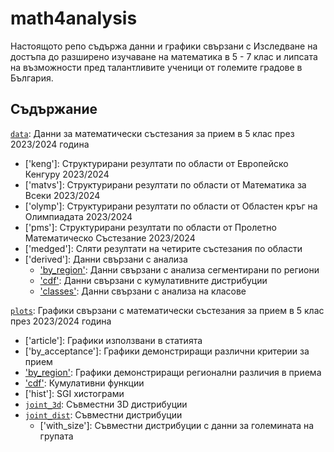 # math4analysis

Настоящото репо съдържа данни и графики свързани с Изследване на достъпа до разширено изучаване на математика в 5 - 7 клас и липсата на възможности пред талантливите ученици от големите градове в България.

## Съдържание

[`data`]:  Данни за математически състезания за прием в 5 клас през 2023/2024 година
- ['keng']:    Структурирани резултати по области oт Европейско Кенгуру 2023/2024
- ['matvs']:   Структурирани резултати по области oт Математика за Всеки 2023/2024
- ['olymp']:   Структурирани резултати по области oт Областен кръг на Олимпиадата 2023/2024
- ['pms']:     Структурирани резултати по области oт Пролетно Математическо Състезание 2023/2024 
- ['medged']:  Сляти резултати на четирите състезания по области
- ['derived']: Данни свързани с анализа
   - ['by_region']: Данни свързани с анализа сегментирани по региони
   - ['cdf']:       Данни свързани с кумулативните дистрибуции
   - ['classes']:   Данни свързани с анализа на класове


[`plots`]:  Графики свързани с математически състезания за прием в 5 клас през 2023/2024 година
- ['article']:         Графики използвани в статията
- ['by_acceptance']:   Графики демонстриращи различни критерии за прием 
- ['by_region']:       Графики демонстриращи регионални различия в приема
- ['cdf']:             Кумулативни функции
- ['hist']:            SGI хистограми
- [`joint_3d`]:        Съвместни 3D дистрибуции
- [`joint_dist`]:      Съвместни дистрибуции
   - ['with_size']:        Съвместни дистрибуции с данни за големината на групата

[`data`]: https://github.com/nouuata/math4analysis/tree/main/data
[`keng`]: https://github.com/nouuata/math4analysis/tree/main/data/keng
[`matvs`]: https://github.com/nouuata/math4analysis/tree/main/data/matvs
[`olymp`]: https://github.com/nouuata/math4analysis/tree/main/data/olymp
[`pms`]: https://github.com/nouuata/math4analysis/tree/main/data/pms
[`derived`]: https://github.com/nouuata/math4analysis/tree/main/data/derived
['by_region']: https://github.com/nouuata/math4analysis/tree/main/data/derived/by_region
['cdf']: https://github.com/nouuata/math4analysis/tree/main/data/derived/cdf
['classes']: https://github.com/nouuata/math4analysis/tree/main/data/derived/classes
[`plots`]: https://github.com/nouuata/math4analysis/tree/main/plots
[`article`]: https://github.com/nouuata/math4analysis/tree/main/plots/article
[`by_acceptance`]: https://github.com/nouuata/math4analysis/tree/main/plots/by_acceptance
[`by_region`]: https://github.com/nouuata/math4analysis/tree/main/plots/by_region
[`cdf`]: https://github.com/nouuata/math4analysis/tree/main/plots/cdf
[`hist`]: https://github.com/nouuata/math4analysis/tree/main/plots/hist
[`joint_3d`]: https://github.com/nouuata/math4analysis/tree/main/plots/joint_3d
[`joint_dist`]: https://github.com/nouuata/math4analysis/tree/main/plots/joint_dist
[`with_size`]: https://github.com/nouuata/math4analysis/tree/main/plots/joint_dist/with_size